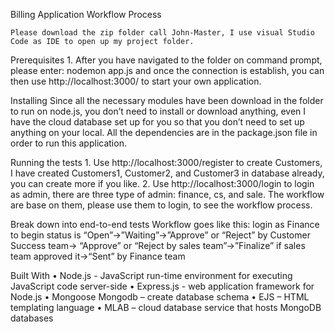 Billing Application Workflow Process

    Please download the zip folder call John-Master, I use visual Studio Code as IDE to open up my project folder.

Prerequisites
    1. After you have navigated to the folder on command prompt, please enter: nodemon app.js and once the connection is establish, you can then use http://localhost:3000/ to start your own application.

Installing
    Since all the necessary modules have been download in the folder to run on node.js, you don’t need to install or download anything, even I have the cloud database set up for you so that you don’t need to set up anything on your local. All the dependencies are in the package.json file in order to run this application. 

Running the tests
    1.	Use http://localhost:3000/register to create Customers, I have created Customers1, Customer2, and Customer3 in database already, you can create more if you like. 
    2.	Use http://localhost:3000/login to login as admin, there are three type of admin: finance, cs, and sale. The           workflow are base on them, please use them to login, to see the workflow process. 
        
Break down into end-to-end tests
    Workflow goes like this: login as Finance to begin status is “Open”->”Waiting”->”Approve” or “Reject” by Customer Success team-> “Approve” or “Reject by sales team”->”Finalize” if sales team approved it->“Sent” by Finance team

Built With
    •	Node.js - JavaScript run-time environment for executing JavaScript code server-side
    •	Express.js - web application framework for Node.js
    •	Mongoose Mongodb – create database schema
    •	EJS – HTML templating language
    •	MLAB – cloud database service that hosts MongoDB databases